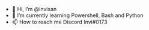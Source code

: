 - 👋 Hi, I’m @invisan
- 🌱 I’m currently learning Powershell, Bash and Python
- 📫 How to reach me Discord Invi#0173

<!---
invisan/invisan is a ✨ special ✨ repository because its `README.md` (this file) appears on your GitHub profile.
You can click the Preview link to take a look at your changes.
--->
